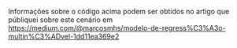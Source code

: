 Informações sobre o código acima podem ser obtidos no artigo que públiquei sobre este cenário em https://medium.com/@marcosmhs/modelo-de-regress%C3%A3o-multin%C3%ADvel-1dd11ea369e2
